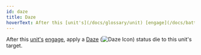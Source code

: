 ```yaml
---
id: daze
title: Daze
hoverText: After this [unit's](/docs/glossary/unit) [engage](/docs/battles/enemy-turn), apply a [Daze](/docs/battles/status-effects/daze) status die to this unit's target.
---
```


After this [unit's](/docs/glossary/unit) [engage](/docs/battles/enemy-turn), apply a [Daze](/docs/battles/status-effects/daze) (<img src="/icons/daze.svg" alt="Daze Icon" class="icon-svg" />) status die to this unit's target.
